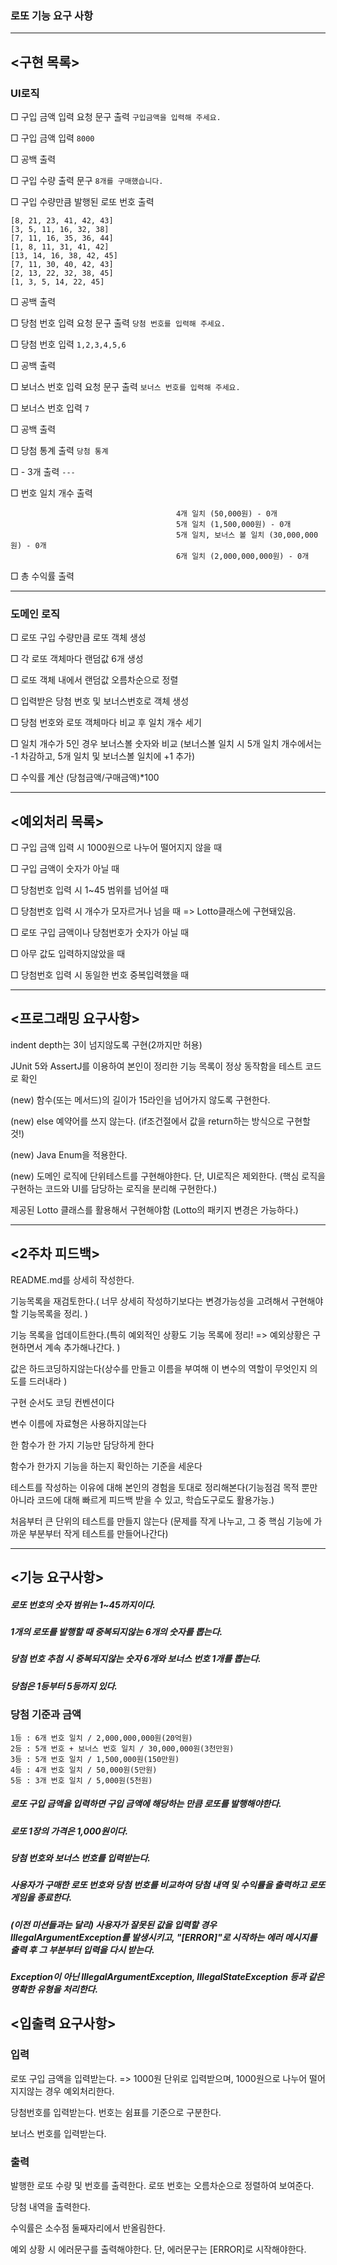 ### 로또 기능 요구 사항

---
## <구현 목록>
### UI로직
□ 구입 금액 입력 요청 문구 출력        `구입금액을 입력해 주세요.`

□ 구입 금액 입력                     `8000`

□ 공백 출력 

□ 구입 수량 출력 문구                `8개를 구매했습니다.`

□ 구입 수량만큼 발행된 로또 번호 출력    
```
[8, 21, 23, 41, 42, 43]
[3, 5, 11, 16, 32, 38]
[7, 11, 16, 35, 36, 44]
[1, 8, 11, 31, 41, 42]
[13, 14, 16, 38, 42, 45]
[7, 11, 30, 40, 42, 43]
[2, 13, 22, 32, 38, 45]
[1, 3, 5, 14, 22, 45]
```

□ 공백 출력

□ 당첨 번호 입력 요청 문구 출력         `당첨 번호를 입력해 주세요.`

□ 당첨 번호 입력                      `1,2,3,4,5,6`

□ 공백 출력

□ 보너스 번호 입력 요청 문구 출력        `보너스 번호를 입력해 주세요.`

□ 보너스 번호 입력                     `7`

□ 공백 출력

□ 당첨 통계 출력                      `당첨 통계`

□ - 3개 출력                         `---`

□ 번호 일치 개수 출력                  
```3개 일치 (5,000원) - 1개
                                     4개 일치 (50,000원) - 0개
                                     5개 일치 (1,500,000원) - 0개
                                     5개 일치, 보너스 볼 일치 (30,000,000원) - 0개
                                     6개 일치 (2,000,000,000원) - 0개
```
□ 총 수익률 출력 

---

### 도메인 로직
□ 로또 구입 수량만큼 로또 객체 생성

□ 각 로또 객체마다 랜덤값 6개 생성

□ 로또 객체 내에서 랜덤값 오름차순으로 정렬

□ 입력받은 당첨 번호 및 보너스번호로 객체 생성

□ 당첨 번호와 로또 객체마다 비교 후 일치 개수 세기

□ 일치 개수가 5인 경우 보너스볼 숫자와 비교 (보너스볼 일치 시 5개 일치 개수에서는 -1 차감하고, 5개 일치 및 보너스볼 일치에 +1 추가)

□ 수익률 계산 (당첨금액/구매금액)*100 

---

## <예외처리 목록>
□ 구입 금액 입력 시 1000원으로 나누어 떨어지지 않을 때

□ 구입 금액이 숫자가 아닐 때 

□ 당첨번호 입력 시 1~45 범위를 넘어설 때

□ 당첨번호 입력 시 개수가 모자르거나 넘을 때 => Lotto클래스에 구현돼있음.

□ 로또 구입 금액이나 당첨번호가 숫자가 아닐 때

□ 아무 값도 입력하지않았을 때

□ 당첨번호 입력 시 동일한 번호 중복입력했을 때 

---
## <프로그래밍 요구사항>
indent depth는 3이 넘지않도록 구현(2까지만 허용)

JUnit 5와 AssertJ를 이용하여 본인이 정리한 기능 목록이 정상 동작함을 테스트 코드로 확인

(new) 함수(또는 메서드)의 길이가 15라인을 넘어가지 않도록 구현한다.

(new) else 예약어를 쓰지 않는다. (if조건절에서 값을 return하는 방식으로 구현할 것!)

(new) Java Enum을 적용한다.

(new) 도메인 로직에 단위테스트를 구현해야한다. 단, UI로직은 제외한다. (핵심 로직을 구현하는 코드와 UI를 담당하는 로직을 분리해 구현한다.)

제공된 Lotto 클래스를 활용해서 구현해야함 (Lotto의 패키지 변경은 가능하다.)


---
## <2주차 피드백> 
README.md를 상세히 작성한다. 

기능목록을 재검토한다.( 너무 상세히 작성하기보다는 변경가능성을 고려해서 구현해야할 기능목록을 정리. )

기능 목록을 업데이트한다.(특히 예외적인 상황도 기능 목록에 정리! => 예외상황은 구현하면서 계속 추가해나간다. )

값은 하드코딩하지않는다(상수를 만들고 이름을 부여해 이 변수의 역할이 무엇인지 의도를 드러내라 )

구현 순서도 코딩 컨벤션이다 

변수 이름에 자료형은 사용하지않는다

한 함수가 한 가지 기능만 담당하게 한다 

함수가 한가지 기능을 하는지 확인하는 기준을 세운다

테스트를 작성하는 이유에 대해 본인의 경험을 토대로 정리해본다(기능점검 목적 뿐만 아니라 코드에 대해 빠르게 피드백 받을 수 있고, 학습도구로도 활용가능.)

처음부터 큰 단위의 테스트를 만들지 않는다 (문제를 작게 나누고, 그 중 핵심 기능에 가까운 부분부터 작게 테스트를 만들어나간다)

---



## <기능 요구사항>
##### 로또 번호의 숫자 범위는 1~45까지이다.
##### 1개의 로또를 발행할 때 중복되지않는 6개의 숫자를 뽑는다.
##### 당첨 번호 추첨 시 중복되지않는 숫자 6개와 보너스 번호 1개를 뽑는다.
##### 당첨은 1등부터 5등까지 있다.
### 당첨 기준과 금액 
```
1등 : 6개 번호 일치 / 2,000,000,000원(20억원)
2등 : 5개 번호 + 보너스 번호 일치 / 30,000,000원(3천만원)
3등 : 5개 번호 일치 / 1,500,000원(150만원)
4등 : 4개 번호 일치 / 50,000원(5만원)
5등 : 3개 번호 일치 / 5,000원(5천원)
```
##### 로또 구입 금액을 입력하면 구입 금액에 해당하는 만큼 로또를 발행해야한다.

##### 로또 1장의 가격은 1,000원이다.

##### 당첨 번호와 보너스 번호를 입력받는다. 

##### 사용자가 구매한 로또 번호와 당첨 번호를 비교하여 당첨 내역 및 수익률을 출력하고 로또 게임을 종료한다.

##### (이전 미션들과는 달리) 사용자가 잘못된 값을 입력할 경우 IllegalArgumentException를 발생시키고, "[ERROR]"로 시작하는 에러 메시지를 출력 후 그 부분부터 입력을 다시 받는다.

##### Exception이 아닌 IllegalArgumentException, IllegalStateException 등과 같은 명확한 유형을 처리한다.

## <입출력 요구사항>
### 입력 
로또 구입 금액을 입력받는다. => 1000원 단위로 입력받으며, 1000원으로 나누어 떨어지지않는 경우 예외처리한다.

당첨번호를 입력받는다. 번호는 쉼표를 기준으로 구분한다.

보너스 번호를 입력받는다.

### 출력
발행한 로또 수량 및 번호를 출력한다. 로또 번호는 오름차순으로 정렬하여 보여준다. 

당첨 내역을 출력한다.

수익률은 소수점 둘째자리에서 반올림한다.

예외 상황 시 에러문구를 출력해야한다. 단, 에러문구는 [ERROR]로 시작해야한다. 

